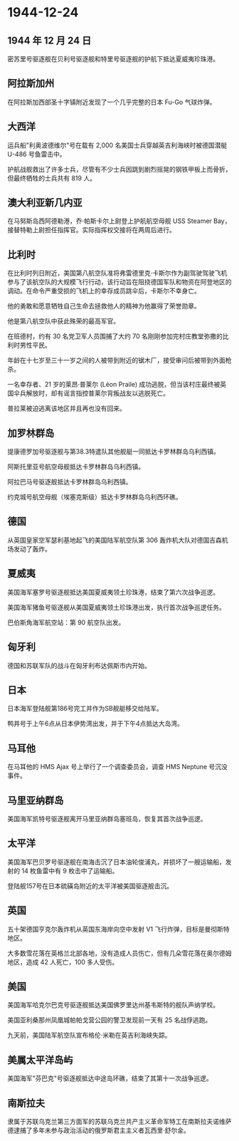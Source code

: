 # 1944-12-24

## 1944 年 12 月 24 日

密苏里号驱逐舰在贝利号驱逐舰和特里号驱逐舰的护航下抵达夏威夷珍珠港。

## 阿拉斯加州

在阿拉斯加西部圣十字镇附近发现了一个几乎完整的日本 Fu-Go 气球炸弹。

## 大西洋

运兵船"利奥波德维尔"号在载有 2,000 名美国士兵穿越英吉利海峡时被德国潜艇
U-486 号鱼雷击中。

护航战舰救出了许多士兵，尽管有不少士兵因跳到剧烈摇晃的钢铁甲板上而骨折，但最终牺牲的士兵共有
819 人。

## 澳大利亚新几内亚

在马努斯岛西阿德勒港，乔·帕斯卡尔上尉登上护航航空母舰 USS Steamer
Bay，接替特勒上尉担任指挥官。实际指挥权交接将在两周后进行。

## 比利时

在比利时列日附近，美国第八航空队准将弗雷德里克·卡斯尔作为副驾驶驾驶飞机参与了该航空队的大规模飞行行动，该行动旨在阻挠德国军队和物资在阿登地区的调动。在命令严重受损的飞机上的幸存成员跳伞后，卡斯尔不幸身亡。

他的勇敢和愿意牺牲自己生命去拯救他人的精神为他赢得了荣誉勋章。

他是第八航空队中获此殊荣的最高军官。

在班德村，约有 30 名党卫军人员围捕了大约 70
名刚刚参加完村庄教堂弥撒的比利时男性平民。

年龄在十七岁至三十一岁之间的人被带到附近的锯木厂，接受审问后被带到外面枪杀。

一名幸存者、21 岁的莱昂·普莱尔 (Léon Praile)
成功逃脱，但当该村庄最终被英国伞兵解放时，却有谣言指控普莱尔背叛战友以逃脱死亡。

普拉莱被迫逃离该地区并且再也没有回来。

## 加罗林群岛

提康德罗加号驱逐舰与第38.3特遣队其他舰艇一同抵达卡罗林群岛乌利西镇。

阿斯托里亚号航空母舰抵达卡罗林群岛乌利西镇。

阿拉巴马号驱逐舰抵达卡罗林群岛乌利西镇。

约克城号航空母舰（埃塞克斯级）抵达卡罗林群岛乌利西环礁。

## 德国

从英国皇家空军瑟利基地起飞的美国陆军航空队第 306
轰炸机大队对德国吉森机场发动了轰炸。

## 夏威夷

美国海军塞罗号驱逐舰抵达美国夏威夷领土珍珠港，结束了第六次战争巡逻。

美国海军猪鱼号驱逐舰从美国夏威夷领土珍珠港出发，执行首次战争巡逻任务。

巴伯斯角海军航空站：第 90 航空队出发。

## 匈牙利

德国和苏联军队的战斗在匈牙利布达佩斯市内开始。

## 日本

日本海军登陆舰第186号完工并作为SB舰艇移交给陆军。

鸭井号于上午6点从日本伊势湾出发，并于下午4点抵达大岛湾。

## 马耳他

在马耳他的 HMS Ajax 号上举行了一个调查委员会，调查 HMS Neptune
号沉没事件。

## 马里亚纳群岛

美国海军凯特号驱逐舰离开马里亚纳群岛塞班岛，恢复其首次战争巡逻。

## 太平洋

美国海军巴贝罗号驱逐舰在南海击沉了日本油轮俊浦丸，并损坏了一艘运输船，发射的
14 枚鱼雷中有 9 枚击中了运输船。

登陆舰157号在日本硫磺岛附近的太平洋被美国驱逐舰击沉。

## 英国

五十架德国亨克尔轰炸机从英国东海岸向空中发射 V1
飞行炸弹，目标是曼彻斯特地区。

大多数雪花落在英格兰北部各地，没有造成人员伤亡，但有几朵雪花落在奥尔德姆地区，造成
42 人死亡，100 多人受伤。

## 美国

美国海军哈克尔巴克号驱逐舰抵达美国佛罗里达州基韦斯特的舰队声纳学校。

美国亚利桑那州凤凰城帕帕戈营公园的警卫发现前一天有 25 名战俘逃跑。

九天前，美国陆军航空队宣布格伦·米勒在英吉利海峡失踪。

## 美属太平洋岛屿

美国海军"芬巴克"号驱逐舰抵达中途岛环礁，结束了其第十一次战争巡逻。

## 南斯拉夫

隶属于苏联乌克兰第三方面军的苏联乌克兰共产主义革命军特工在南斯拉夫诺维萨德逮捕了多年未参与政治活动的俄罗斯君主主义者瓦西里·舒尔金。

